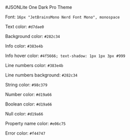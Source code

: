#JSONLite One Dark Pro Theme

Font: `16px "JetBrainsMono Nerd Font Mono", monospace`

Text color: `#d7dae0`

Background color: `#282c34`

Info color: `#383e4b`

Info hover color: `#4f5666; text-shadow: 1px 1px 3px #999`

Line numbers color: `#383e4b`

Line numbers background: `#282c34`

String color: `#98c379`

Number color: `#d19a66`

Boolean color: `#d19a66`

Null color: `#d19a66`

Property name color: `#e06c75`

Error color: `#f44747`
